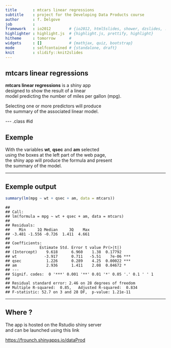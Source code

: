 ```yaml
---
title       : mtcars linear regressions
subtitle    : project for the Developing Data Products course
author      : f. Delgove
job         : 
framework   : io2012        # {io2012, html5slides, shower, dzslides, ...}
highlighter : highlight.js  # {highlight.js, prettify, highlight}
hitheme     : tomorrow      # 
widgets     : []            # {mathjax, quiz, bootstrap}
mode        : selfcontained # {standalone, draft}
knit        : slidify::knit2slides
---
```


## mtcars linear regressions

**mtcars linear regressions** is a shiny app  
designed to show the result of a linear  
model predicting the number of miles per gallon (mpg).

Selecting one or more predictors will produce  
the summary of the associated linear model.

--- .class #id 

## Exemple
With the variables **wt**, **qsec** and **am** selected   
using the boxes at the left part of the web page,  
the shiny app will produce the formula and present  
the summary of the model.  

---
## Exemple output

```r
summary(lm(mpg ~ wt + qsec + am, data = mtcars))
```

```
## 
## Call:
## lm(formula = mpg ~ wt + qsec + am, data = mtcars)
## 
## Residuals:
##    Min     1Q Median     3Q    Max 
## -3.481 -1.556 -0.726  1.411  4.661 
## 
## Coefficients:
##             Estimate Std. Error t value Pr(>|t|)    
## (Intercept)    9.618      6.960    1.38  0.17792    
## wt            -3.917      0.711   -5.51    7e-06 ***
## qsec           1.226      0.289    4.25  0.00022 ***
## am             2.936      1.411    2.08  0.04672 *  
## ---
## Signif. codes:  0 '***' 0.001 '**' 0.01 '*' 0.05 '.' 0.1 ' ' 1
## 
## Residual standard error: 2.46 on 28 degrees of freedom
## Multiple R-squared:  0.85,	Adjusted R-squared:  0.834 
## F-statistic: 52.7 on 3 and 28 DF,  p-value: 1.21e-11
```


---

## Where ? 
The app is hosted on the Rstudio shiny server  
and can be launched using this link  

https://frounch.shinyapps.io/dataProd

